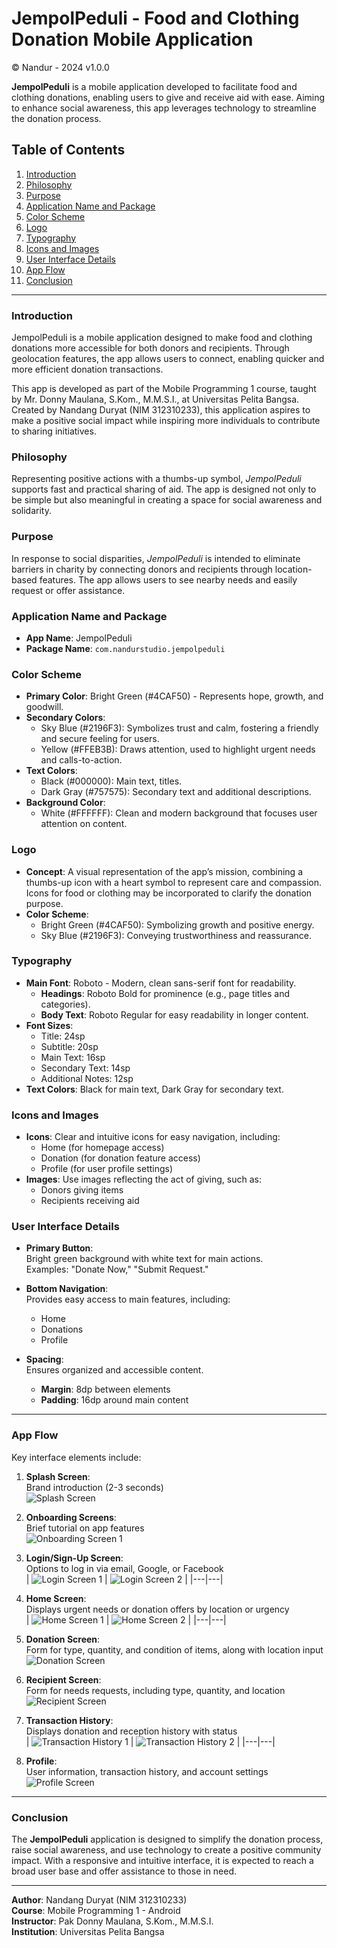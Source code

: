 # JempolPeduli - Food and Clothing Donation Mobile Application
© Nandur - 2024 v1.0.0

**JempolPeduli** is a mobile application developed to facilitate food and clothing donations, enabling users to give and receive aid with ease. Aiming to enhance social awareness, this app leverages technology to streamline the donation process.

## Table of Contents
1. [Introduction](#introduction)
2. [Philosophy](#philosophy)
3. [Purpose](#purpose)
4. [Application Name and Package](#application-name-and-package)
5. [Color Scheme](#color-scheme)
6. [Logo](#logo)
7. [Typography](#typography)
8. [Icons and Images](#icons-and-images)
9. [User Interface Details](#user-interface-details)
10. [App Flow](#app-flow)
11. [Conclusion](#conclusion)

---

### Introduction
JempolPeduli is a mobile application designed to make food and clothing donations more accessible for both donors and recipients. Through geolocation features, the app allows users to connect, enabling quicker and more efficient donation transactions.

This app is developed as part of the Mobile Programming 1 course, taught by Mr. Donny Maulana, S.Kom., M.M.S.I., at Universitas Pelita Bangsa. Created by Nandang Duryat (NIM 312310233), this application aspires to make a positive social impact while inspiring more individuals to contribute to sharing initiatives.

### Philosophy
Representing positive actions with a thumbs-up symbol, *JempolPeduli* supports fast and practical sharing of aid. The app is designed not only to be simple but also meaningful in creating a space for social awareness and solidarity.

### Purpose
In response to social disparities, *JempolPeduli* is intended to eliminate barriers in charity by connecting donors and recipients through location-based features. The app allows users to see nearby needs and easily request or offer assistance.

### Application Name and Package
- **App Name**: JempolPeduli
- **Package Name**: `com.nandurstudio.jempolpeduli`

### Color Scheme
- **Primary Color**: Bright Green (#4CAF50) - Represents hope, growth, and goodwill.
- **Secondary Colors**:
  - Sky Blue (#2196F3): Symbolizes trust and calm, fostering a friendly and secure feeling for users.
  - Yellow (#FFEB3B): Draws attention, used to highlight urgent needs and calls-to-action.
- **Text Colors**:
  - Black (#000000): Main text, titles.
  - Dark Gray (#757575): Secondary text and additional descriptions.
- **Background Color**:
  - White (#FFFFFF): Clean and modern background that focuses user attention on content.

### Logo
- **Concept**: A visual representation of the app’s mission, combining a thumbs-up icon with a heart symbol to represent care and compassion. Icons for food or clothing may be incorporated to clarify the donation purpose.
- **Color Scheme**:
  - Bright Green (#4CAF50): Symbolizing growth and positive energy.
  - Sky Blue (#2196F3): Conveying trustworthiness and reassurance.

### Typography
- **Main Font**: Roboto - Modern, clean sans-serif font for readability.
  - **Headings**: Roboto Bold for prominence (e.g., page titles and categories).
  - **Body Text**: Roboto Regular for easy readability in longer content.
- **Font Sizes**:
  - Title: 24sp
  - Subtitle: 20sp
  - Main Text: 16sp
  - Secondary Text: 14sp
  - Additional Notes: 12sp
- **Text Colors**: Black for main text, Dark Gray for secondary text.

### Icons and Images
- **Icons**: Clear and intuitive icons for easy navigation, including:
  - Home (for homepage access)
  - Donation (for donation feature access)
  - Profile (for user profile settings)
- **Images**: Use images reflecting the act of giving, such as:
  - Donors giving items
  - Recipients receiving aid

### User Interface Details

- **Primary Button**:  
  Bright green background with white text for main actions.  
  Examples: "Donate Now," "Submit Request."

- **Bottom Navigation**:  
  Provides easy access to main features, including:  
  - Home  
  - Donations  
  - Profile

- **Spacing**:  
  Ensures organized and accessible content.  
  - **Margin**: 8dp between elements  
  - **Padding**: 16dp around main content

---

### App Flow

Key interface elements include:

1. **Splash Screen**:  
   Brand introduction (2-3 seconds)  
   ![Splash Screen](https://github.com/nandurstudio/Jempol-Peduli/raw/master/UI_concept/ui_concept_JempolPeduli.png)

2. **Onboarding Screens**:  
   Brief tutorial on app features  
   ![Onboarding Screen 1](https://github.com/nandurstudio/Jempol-Peduli/raw/master/UI_concept/ui_concept_JempolPeduli%20(1).png)

3. **Login/Sign-Up Screen**:  
   Options to log in via email, Google, or Facebook  
   | ![Login Screen 1](https://github.com/nandurstudio/Jempol-Peduli/raw/master/UI_concept/ui_concept_JempolPeduli%20(2).png) | ![Login Screen 2](https://github.com/nandurstudio/Jempol-Peduli/raw/master/UI_concept/ui_concept_JempolPeduli%20(3).png) |
   |---|---|

4. **Home Screen**:  
   Displays urgent needs or donation offers by location or urgency  
   | ![Home Screen 1](https://github.com/nandurstudio/Jempol-Peduli/raw/master/UI_concept/ui_concept_JempolPeduli%20(4).png) | ![Home Screen 2](https://github.com/nandurstudio/Jempol-Peduli/raw/master/UI_concept/ui_concept_JempolPeduli%20(9).png) |
   |---|---|

5. **Donation Screen**:  
   Form for type, quantity, and condition of items, along with location input  
   ![Donation Screen](https://github.com/nandurstudio/Jempol-Peduli/raw/master/UI_concept/ui_concept_JempolPeduli%20(5).png)

6. **Recipient Screen**:  
   Form for needs requests, including type, quantity, and location  
   ![Recipient Screen](https://github.com/nandurstudio/Jempol-Peduli/raw/master/UI_concept/ui_concept_JempolPeduli%20(6).png)

7. **Transaction History**:  
   Displays donation and reception history with status  
   | ![Transaction History 1](https://github.com/nandurstudio/Jempol-Peduli/raw/master/UI_concept/ui_concept_JempolPeduli%20(8).png) | ![Transaction History 2](https://github.com/nandurstudio/Jempol-Peduli/raw/master/UI_concept/ui_concept_JempolPeduli%20(4).png) |
   |---|---|

8. **Profile**:  
   User information, transaction history, and account settings  
   ![Profile Screen](https://github.com/nandurstudio/Jempol-Peduli/raw/master/UI_concept/ui_concept_JempolPeduli%20(7).png)

---

### Conclusion

The **JempolPeduli** application is designed to simplify the donation process, raise social awareness, and use technology to create a positive community impact. With a responsive and intuitive interface, it is expected to reach a broad user base and offer assistance to those in need.

---

**Author**: Nandang Duryat (NIM 312310233)  
**Course**: Mobile Programming 1 - Android  
**Instructor**: Pak Donny Maulana, S.Kom., M.M.S.I.  
**Institution**: Universitas Pelita Bangsa
